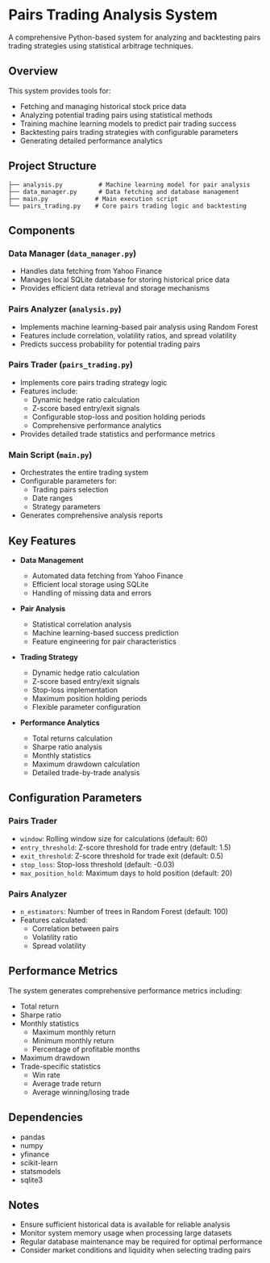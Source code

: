# Pairs Trading Analysis System

A comprehensive Python-based system for analyzing and backtesting pairs trading strategies using statistical arbitrage techniques.

## Overview

This system provides tools for:
- Fetching and managing historical stock price data
- Analyzing potential trading pairs using statistical methods
- Training machine learning models to predict pair trading success
- Backtesting pairs trading strategies with configurable parameters
- Generating detailed performance analytics

## Project Structure

```
├── analysis.py          # Machine learning model for pair analysis
├── data_manager.py      # Data fetching and database management
├── main.py             # Main execution script
└── pairs_trading.py    # Core pairs trading logic and backtesting
```

## Components

### Data Manager (`data_manager.py`)
- Handles data fetching from Yahoo Finance
- Manages local SQLite database for storing historical price data
- Provides efficient data retrieval and storage mechanisms

### Pairs Analyzer (`analysis.py`)
- Implements machine learning-based pair analysis using Random Forest
- Features include correlation, volatility ratios, and spread volatility
- Predicts success probability for potential trading pairs

### Pairs Trader (`pairs_trading.py`)
- Implements core pairs trading strategy logic
- Features include:
  - Dynamic hedge ratio calculation
  - Z-score based entry/exit signals
  - Configurable stop-loss and position holding periods
  - Comprehensive performance analytics
- Provides detailed trade statistics and performance metrics

### Main Script (`main.py`)
- Orchestrates the entire trading system
- Configurable parameters for:
  - Trading pairs selection
  - Date ranges
  - Strategy parameters
- Generates comprehensive analysis reports

## Key Features

- **Data Management**
  - Automated data fetching from Yahoo Finance
  - Efficient local storage using SQLite
  - Handling of missing data and errors

- **Pair Analysis**
  - Statistical correlation analysis
  - Machine learning-based success prediction
  - Feature engineering for pair characteristics

- **Trading Strategy**
  - Dynamic hedge ratio calculation
  - Z-score based entry/exit signals
  - Stop-loss implementation
  - Maximum position holding periods
  - Flexible parameter configuration

- **Performance Analytics**
  - Total returns calculation
  - Sharpe ratio analysis
  - Monthly statistics
  - Maximum drawdown calculation
  - Detailed trade-by-trade analysis


## Configuration Parameters

### Pairs Trader
- `window`: Rolling window size for calculations (default: 60)
- `entry_threshold`: Z-score threshold for trade entry (default: 1.5)
- `exit_threshold`: Z-score threshold for trade exit (default: 0.5)
- `stop_loss`: Stop-loss threshold (default: -0.03)
- `max_position_hold`: Maximum days to hold position (default: 20)

### Pairs Analyzer
- `n_estimators`: Number of trees in Random Forest (default: 100)
- Features calculated:
  - Correlation between pairs
  - Volatility ratio
  - Spread volatility

## Performance Metrics

The system generates comprehensive performance metrics including:
- Total return
- Sharpe ratio
- Monthly statistics
  - Maximum monthly return
  - Minimum monthly return
  - Percentage of profitable months
- Maximum drawdown
- Trade-specific statistics
  - Win rate
  - Average trade return
  - Average winning/losing trade

## Dependencies

- pandas
- numpy
- yfinance
- scikit-learn
- statsmodels
- sqlite3

## Notes

- Ensure sufficient historical data is available for reliable analysis
- Monitor system memory usage when processing large datasets
- Regular database maintenance may be required for optimal performance
- Consider market conditions and liquidity when selecting trading pairs
